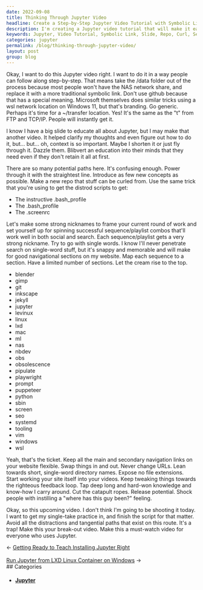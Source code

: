 ```yaml
---
date: 2022-09-08
title: Thinking Through Jupyter Video
headline: Create a Step-by-Step Jupyter Video Tutorial with Symbolic Links and Nicknames!
description: I'm creating a Jupyter video tutorial that will make it easy for people to understand. I'll replace the data folder with a symbolic link, shorten the slide, and create a new repo to curl from. I'll also give each sequence/playlist a strong nickname and use single words to make it easier to follow. Join me on this journey and learn more about Jupyter!
keywords: Jupyter, Video Tutorial, Symbolic Link, Slide, Repo, Curl, Sequence, Playlist, Nickname, Single Words
categories: jupyter
permalink: /blog/thinking-through-jupyter-video/
layout: post
group: blog
---
```



Okay, I want to do this Jupyter video right. I want to do it in a way people
can follow along step-by-step. That means take the /data folder out of the
process because most people won't have the NAS network share, and replace it
with a more traditional symbolic link. Don't use github because that has a
special meaning. Microsoft themselves does similar tricks using a wsl network
location on Windows 11, but that's branding. Go generic. Perhaps it's time for
a ~/transfer location. Yes! It's the same as the "t" from FTP and TCP/IP.
People will instantly get it.

I know I have a big slide to educate all about Jupyter, but I may make that
another video. It helped clarify my thoughts and even figure out how to do it,
but... but... oh, context is so important. Maybe I shorten it or just fly
through it. Dazzle them. Blibvert an education into their minds that they need
even if they don't retain it all at first.

There are so many potential paths here. It's confusing enough. Power through it
with the straightest line. Introduce as few new concepts as possible. Make a
new repo that stuff can be curled from. Use the same trick that you're using to
get the distrod scripts to get:

- The instructive .bash_profile
- The .bash_profile
- The .screenrc

Let's make some strong nicknames to frame your current round of work and set
yourself up for spinning successful sequence/playlist combos that'll work well
in both social and search. Each sequence/playlist gets a very strong nickname.
Try to go with single words. I know I'll never penetrate search on single-word
stuff, but it's snappy and memorable and will make for good navigational
sections on my website. Map each sequence to a section. Have a limited number
of sections. Let the cream rise to the top.

- blender
- gimp
- git
- inkscape
- jekyll
- jupyter
- levinux
- linux
- lxd
- mac
- ml
- nas
- nbdev
- obs
- obsolescence
- pipulate
- playwright
- prompt
- puppeteer
- python
- sbin
- screen
- seo
- systemd
- tooling
- vim
- windows
- wsl

Yeah, that's the ticket. Keep all the main and secondary navigation links on
your website flexible. Swap things in and out. Never change URLs. Lean towards
short, single-word directory names. Expose no file extensions. Start working
your site itself into your videos. Keep tweaking things towards the righteous
feedback loop. Tap deep long and hard-won knowledge and know-how I carry
around. Cut the catapult ropes. Release potential. Shock people with instilling
a "where has this guy been?" feeling.

Okay, so this upcoming video. I don't think I'm going to be shooting it today.
I want to get my single-take practice in, and finish the script for that
matter. Avoid all the distractions and tangential paths that exist on this
route. It's a trap! Make this your break-out video. Make this a must-watch
video for everyone who uses Jupyter.


<div class="arrow-links"><div class="post-nav-prev"><span class="arrow">&larr;&nbsp;</span><a href="/blog/getting-ready-to-teach-installing-jupyter-right/">Getting Ready to Teach Installing Jupyter Right</a></div> &nbsp; <div class="post-nav-next"><a href="/blog/run-jupyter-from-lxd-linux-container-on-windows/">Run Jupyter from LXD Linux Container on Windows</a><span class="arrow">&nbsp;&rarr;</span></div></div>
## Categories

<ul>
<li><h4><a href='/jupyter/'>Jupyter</a></h4></li></ul>